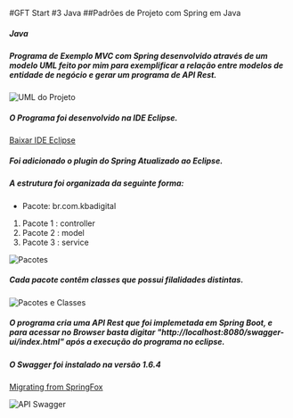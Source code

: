 #GFT Start #3 Java
##Padrões de Projeto com Spring em Java
##### Java

##### Programa de Exemplo MVC com Spring desenvolvido através de um modelo UML feito por mim para exemplificar a relação entre modelos de entidade de negócio e gerar um programa de API Rest.


![UML do Projeto]()


##### O Programa foi desenvolvido na IDE Eclipse.
[Baixar IDE Eclipse](https://www.eclipse.org/downloads/)

##### Foi adicionado o plugin do Spring Atualizado ao Eclipse.

##### A estrutura foi organizada da seguinte forma:

- Pacote: br.com.kbadigital

1. Pacote 1 : controller
2. Pacote 2 : model
3. Pacote 3 : service

![Pacotes]()

##### Cada pacote contêm classes que possui filalidades distintas.

![Pacotes e Classes]()

##### O programa cria uma API Rest que foi implemetada em Spring Boot, e para acessar no Browser basta digitar "http://localhost:8080/swagger-ui/index.html" após a execução do programa no eclipse.

##### O Swagger foi instalado na versão 1.6.4
[Migrating from SpringFox](https://springdoc.org/#migrating-from-springfox)

![API Swagger]()